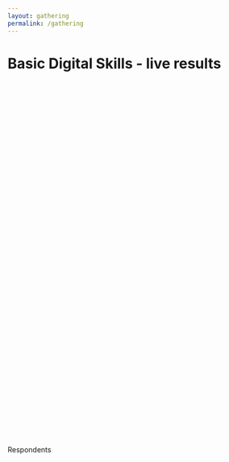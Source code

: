 ```yaml
---
layout: gathering
permalink: /gathering
---
```


<script type='text/javascript' src='http://www.google.com/jsapi'></script>
<script type='text/javascript'>
    google.load('visualization', '1', {'packages':['corechart','table']});
    google.setOnLoadCallback(drawChart1);
    function drawChart1() {

        setInterval(function(){ 

        var query1 = new google.visualization.Query('https://docs.google.com/spreadsheets/d/1SBMunDPjhCspmjLzQSKx0wyFeDTDWLcSzffKtAWvZ_0/gviz/tq?gid=1727737465&headers=1');
        query1.setQuery('select A, B, C, D');
        query1.send(handleQueryResponse);

        var query2 = new google.visualization.Query('https://docs.google.com/spreadsheets/d/1SBMunDPjhCspmjLzQSKx0wyFeDTDWLcSzffKtAWvZ_0/gviz/tq?headers=1&gid=1260510879#gid=1260510879');
        query2.setQuery('select A, B, C');
        query2.send(handleQueryResponse2);

        var query3 = new google.visualization.Query('https://docs.google.com/spreadsheets/d/1SBMunDPjhCspmjLzQSKx0wyFeDTDWLcSzffKtAWvZ_0/gviz/tq?headers=1&gid=1260510879#gid=1260510879');
        query3.setQuery('select E');
        query3.send(handleQueryResponse3);

        // var query4 = new google.visualization.Query('https://docs.google.com/spreadsheets/d/1SBMunDPjhCspmjLzQSKx0wyFeDTDWLcSzffKtAWvZ_0/gviz/tq?gid=1727737465&headers=1');
        // query4.setQuery('select A, E');
        // query4.send(handleQueryResponse4);

    }, 2000);
    }

    function handleQueryResponse(response) {         
        var data1 = response.getDataTable();         
        var chart1 = new google.visualization.BarChart(document.getElementById('chart_div1'));
        var options = {             
        //'title':'none',              
        //'legend':'none',
        'isStacked':'percent',              
        'colors': ['#27C478','#FFBE0B','#E71D36'],
        'vAxis': {textStyle:{color: '#0042A3', fontSize: '20', bold: 'True'}}, 
        'hAxis': {textStyle:{color: '#0042A3', fontSize: '20', bold: 'True'}},            
        'chartArea':{left:100,top:0,width:'100%',height:'95%'}         
        }
    chart1.draw(data1, options);       
    }

    function handleQueryResponse2(response) {
    var data2 = response.getDataTable();
    var chart2 = new google.visualization.PieChart(document.getElementById('chart_div2'));
    var options = {
        //'title':'Download/save a photo you found online', 
        //'legend': {position: 'top', maxLines: 3},
        'legend':'none', 
        //'isStacked':'percent',
        'colors':['#27C478','#E71D36'],
        'height': '350',
        'bar': {groupWidth: '100%'},
        'pieSliceTextStyle': {color: '#0042A3', fontSize: '20', bold: 'True'}, 
        'chartArea':{left:0,top:0,width:'100%',height:'90%'}
    }
    chart2.draw(data2, options);
   }

    function handleQueryResponse3(response) {
    var data3 = response.getDataTable();
    //var chart3 = new google.visualization.Table(document.getElementById('chart_div3'));
    var total = data3.getValue(0,0);
    var totaldiv = document.getElementById('total');
    totaldiv.innerHTML = total+"";
    var x = 0;
    // var options = {
    //     'title':'Respondants', 
    //     'legend':'none',
    //     // 'pieSliceText':'value'
    }
    //chart3.draw(data3, options);
  //}

  //   function handleQueryResponse4(response) {
  //   var data4 = response.getDataTable();
  //   var chart4 = new google.visualization.PieChart(document.getElementById('chart_div4'));
  //   var options = {'title':'Find a website you have visited before', 'legend':'none'}
  //   chart4.draw(data4, options);
  // }

</script>

<h1 class="text-center">Basic Digital Skills - live results</h1>

<div id='chart_div1' style="height: 400px; width: 100%;"></div>

<div class="row">
    <div class="col-lg-8">
        <div id='chart_div2' style="height: 250px; width: 100%; margin-bottom: 70px;"></div>
    </div>
    <div class="col-lg-3">
        <div class="panel">
            <div class="panel-heading">
                <div class="row">
                    <div class="col-xs-5">
                        <i class="fa fa-check fa-5x"></i>
                    </div>
                    <div class="col-xs-5 text-right">
                        <p id="total" class="announcement-heading"></p>
                        <p class="announcement-text">Respondents</p>
                    </div>
                </div>
            </div>
        </div>
    </div>
</div>